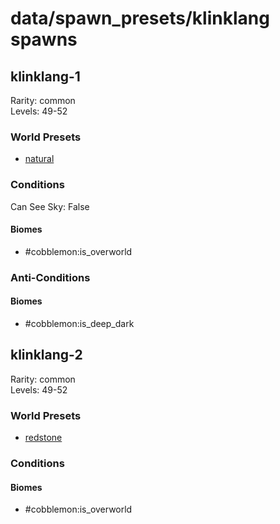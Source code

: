 # data/spawn_presets/klinklang spawns  
  
## klinklang-1  
Rarity: common  
Levels: 49-52  
  
### World Presets  
* [natural](data/spawn_data/natural.md)  
  
### Conditions  
Can See Sky: False  
  
#### Biomes  
  * #cobblemon:is_overworld
  
  
### Anti-Conditions  
  
#### Biomes  
  * #cobblemon:is_deep_dark
  
  
## klinklang-2  
Rarity: common  
Levels: 49-52  
  
### World Presets  
* [redstone](data/spawn_data/redstone.md)  
  
### Conditions  
  
#### Biomes  
  * #cobblemon:is_overworld
  
